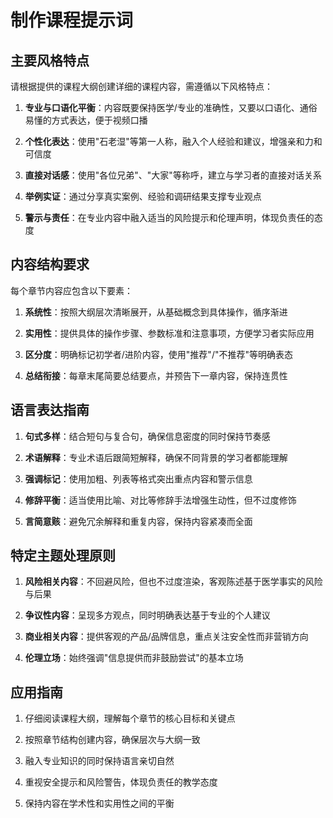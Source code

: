 # 制作课程提示词

## 主要风格特点

请根据提供的课程大纲创建详细的课程内容，需遵循以下风格特点：

1. **专业与口语化平衡**：内容既要保持医学/专业的准确性，又要以口语化、通俗易懂的方式表达，便于视频口播

2. **个性化表达**：使用"石老湿"等第一人称，融入个人经验和建议，增强亲和力和可信度

3. **直接对话感**：使用"各位兄弟"、"大家"等称呼，建立与学习者的直接对话关系

4. **举例实证**：通过分享真实案例、经验和调研结果支撑专业观点

5. **警示与责任**：在专业内容中融入适当的风险提示和伦理声明，体现负责任的态度

## 内容结构要求

每个章节内容应包含以下要素：

1. **系统性**：按照大纲层次清晰展开，从基础概念到具体操作，循序渐进

2. **实用性**：提供具体的操作步骤、参数标准和注意事项，方便学习者实际应用

3. **区分度**：明确标记初学者/进阶内容，使用"推荐"/"不推荐"等明确表态

4. **总结衔接**：每章末尾简要总结要点，并预告下一章内容，保持连贯性

## 语言表达指南

1. **句式多样**：结合短句与复合句，确保信息密度的同时保持节奏感

2. **术语解释**：专业术语后跟简短解释，确保不同背景的学习者都能理解

3. **强调标记**：使用加粗、列表等格式突出重点内容和警示信息

4. **修辞平衡**：适当使用比喻、对比等修辞手法增强生动性，但不过度修饰

5. **言简意赅**：避免冗余解释和重复内容，保持内容紧凑而全面

## 特定主题处理原则

1. **风险相关内容**：不回避风险，但也不过度渲染，客观陈述基于医学事实的风险与后果

2. **争议性内容**：呈现多方观点，同时明确表达基于专业的个人建议

3. **商业相关内容**：提供客观的产品/品牌信息，重点关注安全性而非营销方向

4. **伦理立场**：始终强调"信息提供而非鼓励尝试"的基本立场

## 应用指南

1. 仔细阅读课程大纲，理解每个章节的核心目标和关键点

2. 按照章节结构创建内容，确保层次与大纲一致

3. 融入专业知识的同时保持语言亲切自然

4. 重视安全提示和风险警告，体现负责任的教学态度

5. 保持内容在学术性和实用性之间的平衡 